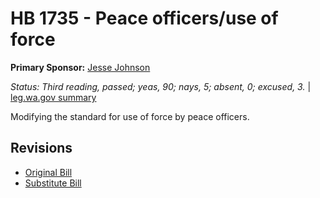 # HB 1735 - Peace officers/use of force
**Primary Sponsor:** [Jesse Johnson](/person/leg/johnson_je.md)

*Status: Third reading, passed; yeas, 90; nays, 5; absent, 0; excused, 3.* | [leg.wa.gov summary](https://app.leg.wa.gov/billsummary?BillNumber=1735&Year=2021)

Modifying the standard for use of force by peace officers.

## Revisions
* [Original Bill](1/)
* [Substitute Bill](S/)